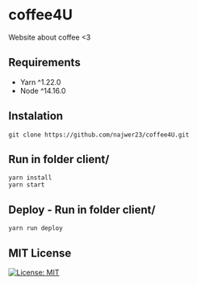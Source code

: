 # coffee4U
Website about coffee &lt;3 

## Requirements
* Yarn ^1.22.0
* Node ^14.16.0

## Instalation
```
git clone https://github.com/najwer23/coffee4U.git
```
## Run in folder client/
```
yarn install
yarn start
```
## Deploy - Run in folder client/
```
yarn run deploy
``` 
## MIT License
[![License: MIT](https://img.shields.io/badge/License-MIT-yellow.svg)](https://opensource.org/licenses/MIT)